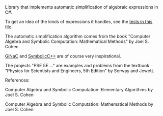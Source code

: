 Library that implements automatic simplification of algebraic expressions in C#.

To get an idea of the kinds of expressions it handles, see the [tests in this file](https://github.com/dharmatech/Symbolism/blob/master/Tests/Tests.cs).

The automatic simplification algorithm comes from the book "Computer Algebra and Symbolic Computation: Mathematical Methods" by Joel S. Cohen.

[GiNaC](http://www.ginac.de/) and [SymbolicC++](http://issc.uj.ac.za/symbolic/symbolic.html) are of course very inspirational.

The projects "PSE 5E ..." are examples and problems from the textbook "Physics for Scientists and Engineers, 5th Edition" by Serway and Jewett.

References:

Computer Algebra and Symbolic Computation: Elementary Algorithms 
by Joel S. Cohen

Computer Algebra and Symbolic Computation: Mathematical Methods 
by Joel S. Cohen 
